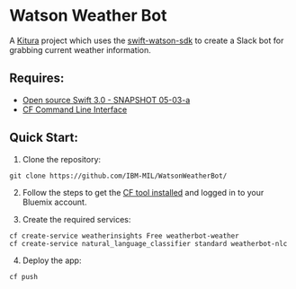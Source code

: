 # Watson Weather Bot

A [Kitura](https://github.com/IBM-Swift/Kitura) project which uses the [swift-watson-sdk](https://github.com/IBM-Swift/swift-watson-sdk) to create a Slack bot for grabbing current weather information.

## Requires:

 - [Open source Swift 3.0 - SNAPSHOT 05-03-a](https://swift.org/download/#snapshots)
 - [CF Command Line Interface](https://new-console.ng.bluemix.net/docs/starters/install_cli.html)
 
## Quick Start:

1. Clone the repository:

  `git clone https://github.com/IBM-MIL/WatsonWeatherBot/`

2. Follow the steps to get the [CF tool installed]((https://new-console.ng.bluemix.net/docs/starters/install_cli.html)) and logged in to your Bluemix account.

3. Create the required services:

  ```
  cf create-service weatherinsights Free weatherbot-weather
  cf create-service natural_language_classifier standard weatherbot-nlc
  ```
  
4. Deploy the app:

  `cf push`

